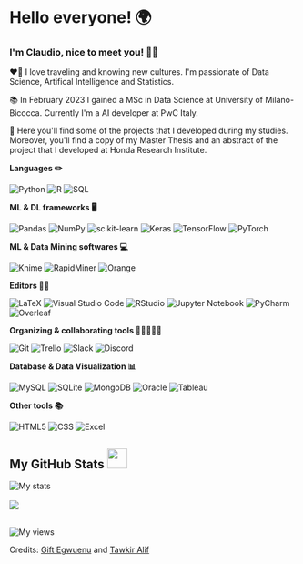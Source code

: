 <!-- Heading -->
# Hello everyone! 🌍


 <!-- About section -->
### I'm Claudio, nice to meet you! 👋🏻

❤️‍🔥 I love traveling and knowing new cultures. I'm passionate of Data Science, Artifical Intelligence and Statistics.

📚 In February 2023 I gained a MSc in Data Science at University of Milano-Bicocca. Currently I'm a AI developer at PwC Italy.

📍 Here you'll find some of the projects that I developed during my studies. Moreover, you'll find a copy of my Master Thesis and an abstract of the project that I developed at Honda Research Institute.


**Languages ✏️**

![Python](https://img.shields.io/badge/Python-%23CC342D?style=flat&logo=python&logoColor=white)
![R](https://img.shields.io/badge/R-%23276DC3.svg?style=flat&logo=r&logoColor=white)
![SQL](https://img.shields.io/badge/SQL-FFFF00.svg?style=flat&logo=sql&logoColor=white)


**ML & DL frameworks 🖥️**

![Pandas](https://img.shields.io/badge/Pandas-%23E4405F.svg?style=flat&logo=pandas&logoColor=white)
![NumPy](https://img.shields.io/badge/Numpy-%23013243.svg?style=flat&logo=numpy&logoColor=white)
![scikit-learn](https://img.shields.io/badge/Scikit--learn-%23F7931E.svg?style=flat&logo=scikit-learn&logoColor=white)
![Keras](https://img.shields.io/badge/Keras-%23D00000.svg?style=flat&logo=Keras&logoColor=white)
![TensorFlow](https://img.shields.io/badge/TensorFlow-%237289DA.svg?style=flat&logo=TensorFlow&logoColor=white)
![PyTorch](https://img.shields.io/badge/PyTorch-%23EE4C2C.svg?style=flat&logo=PyTorch&logoColor=white)


**ML & Data Mining softwares 💻**

![Knime](https://img.shields.io/badge/KNIME-informational?style=flat&logo=knime&logocolor=FFFF00)
![RapidMiner](https://img.shields.io/badge/RapidMiner-%23EE4C2C?style=flat&logo=rapidminer&logoColor=%234ea94b)
![Orange](https://img.shields.io/badge/Orange-informational?style=flat&color=%23F7931E)


**Editors ✍🏻**

![LaTeX](https://img.shields.io/badge/LaTeX-%23008080.svg?style=flat&logo=latex&logoColor=white)
![Visual Studio Code](https://img.shields.io/badge/Visual%20Studio%20Code-0078d7.svg?style=flat&logo=visual-studio-code&logoColor=white)
![RStudio](https://img.shields.io/badge/RStudio-4285F4?style=flat&logo=rstudio&logoColor=white)
![Jupyter Notebook](https://img.shields.io/badge/Jupyter_Notebook-%23FA0F00.svg?style=flat&logo=jupyter&logoColor=white)
![PyCharm](https://img.shields.io/badge/PyCharm-informational?style=flat&logo=pycharm&logoColor=00FF00)
![Overleaf](https://img.shields.io/badge/Overleaf-%234ea94b.svg?style=flat&logo=overleaf&logoColor=white)

**Organizing & collaborating tools 👩🏼‍🤝‍👨🏽**

![Git](https://img.shields.io/badge/Git-%2300AFF0.svg?style=flat&logo=Git&logoColor=white)
![Trello](https://img.shields.io/badge/Trello-%23026AA7.svg?style=flat&logo=Trello&logoColor=white)
![Slack](https://img.shields.io/badge/Slack-4A154B?style=flat&logo=slack&logoColor=white)
![Discord](https://img.shields.io/badge/Discord-4A154B?style=flat&logo=discord&logoColor=white)

**Database & Data Visualization 📊**

![MySQL](https://img.shields.io/badge/MySQL-008CC1.svg?style=flat&logo=mysql&logoColor=white)
![SQLite](https://img.shields.io/badge/SQLite-%2307405e.svg?&style=flat&logo=sqlite&logoColor=white")
![MongoDB](https://img.shields.io/badge/MongoDB-%234ea94b.svg?style=flat&logo=mongodb&logoColor=white)
![Oracle](https://img.shields.io/badge/Oracle-%23FF0000.svg?style=flat&logo=oracle&logoColor=white)
![Tableau](https://img.shields.io/badge/Tableau-E97627?style=flat&logo=tableau&logoColor=white)


**Other tools 📚**

![HTML5](https://img.shields.io/badge/HTML5-%23E34F26.svg?style=flat&logo=html5&logoColor=white)
![CSS](https://img.shields.io/badge/CSS-%23D00000.svg?style=flat&logo=CSS3&logoColor=white)
![Excel](https://img.shields.io/badge/Excel-%234ea94b.svg?style=flat&logo=microsoftexcel&logoColor=white)


<!-- About section: END -->

 
  <!-- GitHub section -->
 ##  My GitHub Stats <img src = "https://i.pinimg.com/originals/65/c4/f4/65c4f452571be1261e9c623f7da488ac.gif" width = 35px> 
 
 <div>
   <img align="center" src="https://streak-stats.demolab.com/?user=cmaffi4&theme=default" alt="My stats" />
   <br><br>
   <img src="https://github-readme-stats.anuraghazra1.vercel.app/api?username=cmaffi4&show_icons=true" />
   
</div>
<!-- GitHub section: END -->

<!-- Profile Views -->
<br>
<p align="left"> <img src="https://komarev.com/ghpvc/?username=cmaffi4&label=Profile%20views&color=0e75b6&style=flat" alt="My views" />
</p>

<!-- THE END -->

Credits: [Gift Egwuenu](https://github.com/lauragift21/) and [Tawkir Alif](https://github.com/TawkirAlif)
